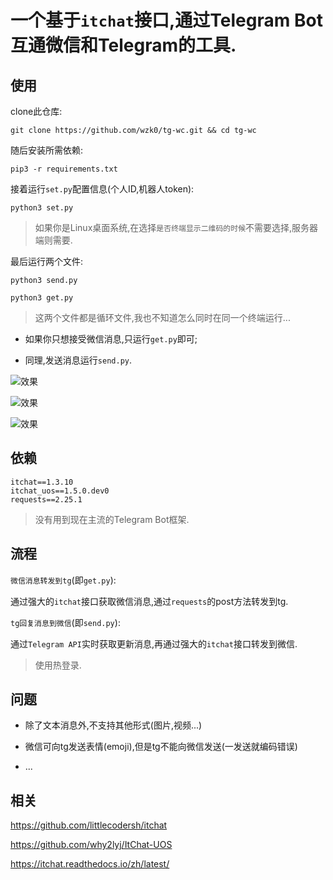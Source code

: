 # 一个基于`itchat`接口,通过Telegram Bot互通微信和Telegram的工具.

## 使用

clone此仓库:

```
git clone https://github.com/wzk0/tg-wc.git && cd tg-wc
```

随后安装所需依赖:

```
pip3 -r requirements.txt
```

接着运行`set.py`配置信息(个人ID,机器人token):

```
python3 set.py
```

> 如果你是Linux桌面系统,在选择`是否终端显示二维码的时候`不需要选择,服务器端则需要.

最后运行两个文件:

```
python3 send.py

python3 get.py
```

> 这两个文件都是循环文件,我也不知道怎么同时在同一个终端运行...

* 如果你只想接受微信消息,只运行`get.py`即可;

* 同理,发送消息运行`send.py`.

![效果](https://raw.githubusercontent.com/wzk0/photo/main/20228181.jpg)

![效果](https://raw.githubusercontent.com/wzk0/photo/main/20228182.jpg)

![效果](https://raw.githubusercontent.com/wzk0/photo/main/20228183.jpg)

## 依赖

```
itchat==1.3.10
itchat_uos==1.5.0.dev0
requests==2.25.1
```

> 没有用到现在主流的Telegram Bot框架.

## 流程

`微信消息转发到tg`(即`get.py`):

通过强大的`itchat`接口获取微信消息,通过`requests`的post方法转发到tg.

`tg回复消息到微信`(即`send.py`):

通过`Telegram API`实时获取更新消息,再通过强大的`itchat`接口转发到微信.

> 使用热登录.

## 问题

* 除了文本消息外,不支持其他形式(图片,视频...)

* 微信可向tg发送表情(emoji),但是tg不能向微信发送(一发送就编码错误)

* ...

## 相关

https://github.com/littlecodersh/itchat

https://github.com/why2lyj/ItChat-UOS

https://itchat.readthedocs.io/zh/latest/